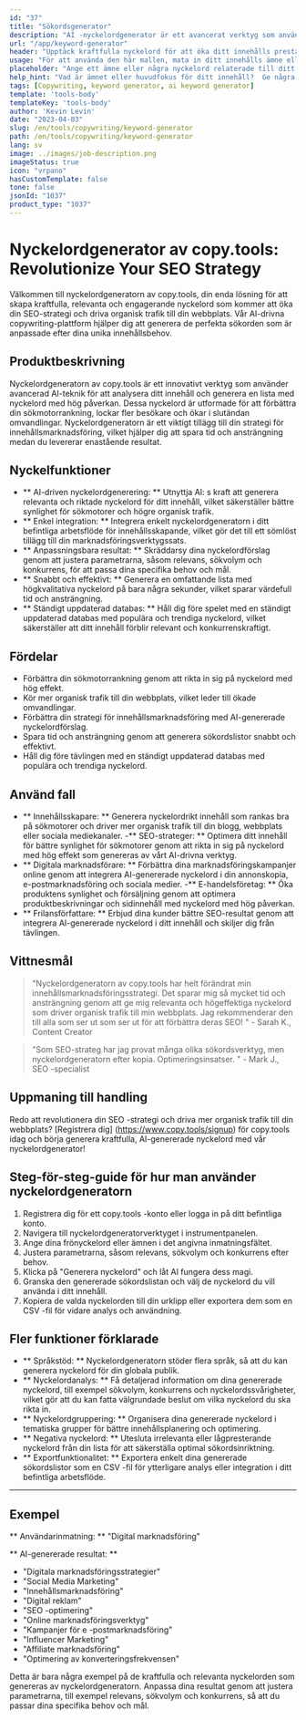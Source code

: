 ```yaml
---
id: "37"
title: "Sökordsgenerator"
description: "AI -nyckelordgenerator är ett avancerat verktyg som använder artificiell intelligens för att generera relevanta och kraftfulla nyckelord för ditt innehåll.  Det hjälper dig att upptäcka unika och högpresterande nyckelord för att optimera dina blogginlägg, artiklar och annat onlineinnehåll för bättre synlighet och engagemang."
url: "/app/keyword-generator"
header: "Upptäck kraftfulla nyckelord för att öka ditt innehålls prestanda."
usage: "För att använda den här mallen, mata in ditt innehålls ämne eller några relaterade nyckelord.  AI-nyckelordgeneratorn genererar sedan en lista över relevanta och högpresterande nyckelord för att optimera ditt innehåll för bättre synlighet och engagemang."
placeholder: "Ange ett ämne eller några nyckelord relaterade till ditt innehåll, t.ex. digital marknadsföring, resebloggning eller fitness tips."
help_hint: "Vad är ämnet eller huvudfokus för ditt innehåll?  Ge några relaterade nyckelord, så genererar vi en lista över kraftfulla nyckelord för att förbättra ditt innehålls prestanda."
tags: [Copywriting, keyword generator, ai keyword generator]
template: 'tools-body'
templateKey: 'tools-body'
author: 'Kevin Levin'
date: "2023-04-03"
slug: /en/tools/copywriting/keyword-generator
path: /en/tools/copywriting/keyword-generator
lang: sv
image: ../images/job-description.png
imageStatus: true
icon: "vrpano"
hasCustomTemplate: false
tone: false
jsonId: "1037"
product_type: "1037"
---
```

# Nyckelordgenerator av copy.tools: Revolutionize Your SEO Strategy

Välkommen till nyckelordgeneratorn av copy.tools, din enda lösning för att skapa kraftfulla, relevanta och engagerande nyckelord som kommer att öka din SEO-strategi och driva organisk trafik till din webbplats.  Vår AI-drivna copywriting-plattform hjälper dig att generera de perfekta sökorden som är anpassade efter dina unika innehållsbehov.

## Produktbeskrivning

Nyckelordgeneratorn av copy.tools är ett innovativt verktyg som använder avancerad AI-teknik för att analysera ditt innehåll och generera en lista med nyckelord med hög påverkan.  Dessa nyckelord är utformade för att förbättra din sökmotorrankning, lockar fler besökare och ökar i slutändan omvandlingar.  Nyckelordgeneratorn är ett viktigt tillägg till din strategi för innehållsmarknadsföring, vilket hjälper dig att spara tid och ansträngning medan du levererar enastående resultat.

## Nyckelfunktioner

- ** AI-driven nyckelordgenerering: ** Utnyttja AI: s kraft att generera relevanta och riktade nyckelord för ditt innehåll, vilket säkerställer bättre synlighet för sökmotorer och högre organisk trafik.
 - ** Enkel integration: ** Integrera enkelt nyckelordgeneratorn i ditt befintliga arbetsflöde för innehållsskapande, vilket gör det till ett sömlöst tillägg till din marknadsföringsverktygssats.
 - ** Anpassningsbara resultat: ** Skräddarsy dina nyckelordförslag genom att justera parametrarna, såsom relevans, sökvolym och konkurrens, för att passa dina specifika behov och mål.
 - ** Snabbt och effektivt: ** Generera en omfattande lista med högkvalitativa nyckelord på bara några sekunder, vilket sparar värdefull tid och ansträngning.
 - ** Ständigt uppdaterad databas: ** Håll dig före spelet med en ständigt uppdaterad databas med populära och trendiga nyckelord, vilket säkerställer att ditt innehåll förblir relevant och konkurrenskraftigt.

## Fördelar

- Förbättra din sökmotorrankning genom att rikta in sig på nyckelord med hög effekt.
 - Kör mer organisk trafik till din webbplats, vilket leder till ökade omvandlingar.
 - Förbättra din strategi för innehållsmarknadsföring med AI-genererade nyckelordförslag.
 - Spara tid och ansträngning genom att generera sökordslistor snabbt och effektivt.
 - Håll dig före tävlingen med en ständigt uppdaterad databas med populära och trendiga nyckelord.

## Använd fall

- ** Innehållsskapare: ** Generera nyckelordrikt innehåll som rankas bra på sökmotorer och driver mer organisk trafik till din blogg, webbplats eller sociala mediekanaler.
 -** SEO-strateger: ** Optimera ditt innehåll för bättre synlighet för sökmotorer genom att rikta in sig på nyckelord med hög effekt som genereras av vårt AI-drivna verktyg.
 - ** Digitala marknadsförare: ** Förbättra dina marknadsföringskampanjer online genom att integrera AI-genererade nyckelord i din annonskopia, e-postmarknadsföring och sociala medier.
 -** E-handelsföretag: ** Öka produktens synlighet och försäljning genom att optimera produktbeskrivningar och sidinnehåll med nyckelord med hög påverkan.
 - ** Frilansförfattare: ** Erbjud dina kunder bättre SEO-resultat genom att integrera AI-genererade nyckelord i ditt innehåll och skiljer dig från tävlingen.

## Vittnesmål

> "Nyckelordgeneratorn av copy.tools har helt förändrat min innehållsmarknadsföringsstrategi. Det sparar mig så mycket tid och ansträngning genom att ge mig relevanta och högeffektiga nyckelord som driver organisk trafik till min webbplats. Jag rekommenderar den till alla som ser ut som ser ut  för att förbättra deras SEO! "  - Sarah K., Content Creator

> "Som SEO-strateg har jag provat många olika sökordsverktyg, men nyckelordgeneratorn efter kopia.  Optimeringsinsatser. "  - Mark J., SEO -specialist

## Uppmaning till handling

Redo att revolutionera din SEO -strategi och driva mer organisk trafik till din webbplats?  [Registrera dig] (https://www.copy.tools/signup) för copy.tools idag och börja generera kraftfulla, AI-genererade nyckelord med vår nyckelordgenerator!

## Steg-för-steg-guide för hur man använder nyckelordgeneratorn

1. Registrera dig för ett copy.tools -konto eller logga in på ditt befintliga konto.
 2. Navigera till nyckelordgeneratorverktyget i instrumentpanelen.
 3. Ange dina frönyckelord eller ämnen i det angivna inmatningsfältet.
 4. Justera parametrarna, såsom relevans, sökvolym och konkurrens efter behov.
 5. Klicka på "Generera nyckelord" och låt AI fungera dess magi.
 6. Granska den genererade sökordslistan och välj de nyckelord du vill använda i ditt innehåll.
 7. Kopiera de valda nyckelorden till din urklipp eller exportera dem som en CSV -fil för vidare analys och användning.

## Fler funktioner förklarade

- ** Språkstöd: ** Nyckelordgeneratorn stöder flera språk, så att du kan generera nyckelord för din globala publik.
 - ** Nyckelordanalys: ** Få detaljerad information om dina genererade nyckelord, till exempel sökvolym, konkurrens och nyckelordssvårigheter, vilket gör att du kan fatta välgrundade beslut om vilka nyckelord du ska rikta in.
 - ** Nyckelordgruppering: ** Organisera dina genererade nyckelord i tematiska grupper för bättre innehållsplanering och optimering.
 - ** Negativa nyckelord: ** Utesluta irrelevanta eller lågpresterande nyckelord från din lista för att säkerställa optimal sökordsinriktning.
 - ** Exportfunktionalitet: ** Exportera enkelt dina genererade sökordslistor som en CSV -fil för ytterligare analys eller integration i ditt befintliga arbetsflöde.

---

## Exempel

** Användarinmatning: ** "Digital marknadsföring"

** AI-genererade resultat: **

- "Digitala marknadsföringsstrategier"
 - "Social Media Marketing"
 - "Innehållsmarknadsföring"
 - "Digital reklam"
 - "SEO -optimering"
 - "Online marknadsföringsverktyg"
 - "Kampanjer för e -postmarknadsföring"
 - "Influencer Marketing"
 - "Affiliate marknadsföring"
 - "Optimering av konverteringsfrekvensen"

Detta är bara några exempel på de kraftfulla och relevanta nyckelorden som genereras av nyckelordgeneratorn.  Anpassa dina resultat genom att justera parametrarna, till exempel relevans, sökvolym och konkurrens, så att du passar dina specifika behov och mål.
